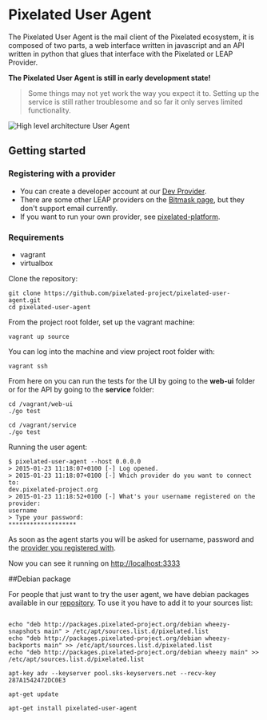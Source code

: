 Pixelated User Agent
====================

The Pixelated User Agent is the mail client of the Pixelated ecosystem, it is composed of two parts, a web interface written in javascript and an API written in python that glues that interface with the Pixelated or LEAP Provider.

**The Pixelated User Agent is still in early development state!**

>Some things may not yet work the way you expect it to.
>Setting up the service is still rather troublesome and so far it only serves limited functionality.

![High level architecture User Agent](https://pixelated-project.org/assets/images/pixelated-user-agent.png)

## Getting started

### Registering with a provider

  * You can create a developer account at our [Dev Provider](https://dev.pixelated-project.org/).
  * There are some other LEAP providers on the [Bitmask page](https://bitmask.net), but they don't support email currently.
  * If you want to run your own provider, see [pixelated-platform](https://github.com/pixelated-project/pixelated-platform).

### Requirements
  * vagrant
  * virtualbox

Clone the repository:

    git clone https://github.com/pixelated-project/pixelated-user-agent.git
    cd pixelated-user-agent

From the project root folder, set up the vagrant machine:

    vagrant up source

You can log into the machine and view project root folder with:

    vagrant ssh
From here on you can run the tests for the UI by going to the **web-ui** folder or for the API by going to the **service** folder:

    cd /vagrant/web-ui
    ./go test
    
    cd /vagrant/service
    ./go test
Running the user agent:

```
$ pixelated-user-agent --host 0.0.0.0
> 2015-01-23 11:18:07+0100 [-] Log opened.
> 2015-01-23 11:18:07+0100 [-] Which provider do you want to connect to:
dev.pixelated-project.org
> 2015-01-23 11:18:52+0100 [-] What's your username registered on the provider:
username
> Type your password:
*******************
```

As soon as the agent starts you will be asked for username, password and the [provider you registered with](https://github.com/pixelated-project/pixelated-user-agent/blob/master/README.md#registering-with-a-provider). 

Now you can see it running on [http://localhost:3333](http://localhost:3333)

##Debian package

For people that just want to try the user agent, we have debian packages available in our [repository](http://packages.pixelated-project.org/debian/). To use it you have to add it to your sources list:

```shell

echo "deb http://packages.pixelated-project.org/debian wheezy-snapshots main" > /etc/apt/sources.list.d/pixelated.list
echo "deb http://packages.pixelated-project.org/debian wheezy-backports main" >> /etc/apt/sources.list.d/pixelated.list
echo "deb http://packages.pixelated-project.org/debian wheezy main" >> /etc/apt/sources.list.d/pixelated.list

apt-key adv --keyserver pool.sks-keyservers.net --recv-key 287A1542472DC0E3

apt-get update

apt-get install pixelated-user-agent
```
